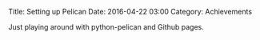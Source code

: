 Title: Setting up Pelican
Date: 2016-04-22 03:00
Category: Achievements

Just playing around with python-pelican and Github pages.
